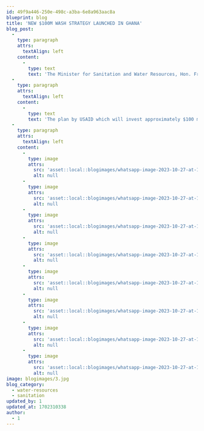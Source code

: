 ```yaml
---
id: 49f9a446-250e-498c-a3ba-6e8a963aac8a
blueprint: blog
title: 'NEW $100M WASH STRATEGY LAUNCHED IN GHANA'
blog_post:
  -
    type: paragraph
    attrs:
      textAlign: left
    content:
      -
        type: text
        text: 'The Minister for Sanitation and Water Resources, Hon. Freda Akosua Prempeh together with the United States Ambassador to Ghana, H.E. Virginia Palmer, have launched the U.S. Global Water Strategy High Priority Country Plan for Ghana.'
  -
    type: paragraph
    attrs:
      textAlign: left
    content:
      -
        type: text
        text: 'The plan by USAID which will invest approximately $100 million in Ghana’s Water, Sanitation and Hygiene (WASH) Sector over the next five years, is an addition to the $89 million that has already been invested since 2009.'
  -
    type: paragraph
    attrs:
      textAlign: left
    content:
      -
        type: image
        attrs:
          src: 'asset::local::blogimages/whatsapp-image-2023-10-27-at-19.52.05_a7b55db7-300x200.jpg'
          alt: null
      -
        type: image
        attrs:
          src: 'asset::local::blogimages/whatsapp-image-2023-10-27-at-19.52.06_0fb4f6e6-300x200.jpg'
          alt: null
      -
        type: image
        attrs:
          src: 'asset::local::blogimages/whatsapp-image-2023-10-27-at-19.52.08_d1e0035f-300x200.jpg'
          alt: null
      -
        type: image
        attrs:
          src: 'asset::local::blogimages/whatsapp-image-2023-10-27-at-19.52.09_b208cdb8-300x200.jpg'
          alt: null
      -
        type: image
        attrs:
          src: 'asset::local::blogimages/whatsapp-image-2023-10-27-at-19.52.10_9c058f3d-300x200.jpg'
          alt: null
      -
        type: image
        attrs:
          src: 'asset::local::blogimages/whatsapp-image-2023-10-27-at-19.52.11_54ba72d9-300x200.jpg'
          alt: null
      -
        type: image
        attrs:
          src: 'asset::local::blogimages/whatsapp-image-2023-10-27-at-19.52.11_55821943-300x200.jpg'
          alt: null
      -
        type: image
        attrs:
          src: 'asset::local::blogimages/whatsapp-image-2023-10-27-at-19.52.12_654e7338-300x200.jpg'
          alt: null
image: blogimages/3.jpg
blog_category:
  - water-resources
  - sanitation
updated_by: 1
updated_at: 1702310338
author:
  - 1
---
```

